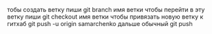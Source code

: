 тобы создать ветку пиши git branch имя ветки
чтобы перейти в эту ветку пиши git checkout имя ветки
чтобы привязать новую ветку к гитхаб git push -u origin samarchenko
дальше обычный git push
